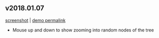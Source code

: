## v2018.01.07

[screenshot][screenshot-2018-01-07] | [demo permalink][demo-2018-01-07]

- Mouse up and down to show zooming into random nodes of the tree

[screenshot-2018-01-07]:https://user-images.githubusercontent.com/116838/34665780-2b68bb38-f427-11e7-96c1-95c80ed3f39c.gif
[demo-2018-01-07]:http://btrdb-viz-2018-01-07.surge.sh/
